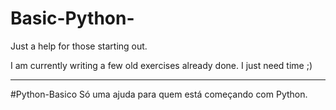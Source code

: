 # Basic-Python-
Just a help for those starting out.

I am currently writing a few old exercises already done.
I just need time ;) 

*****************************************************************
#Python-Basico
Só uma ajuda para quem está começando com Python.

